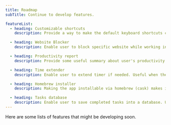 ```yaml
---
title: Roadmap
subTitle: Continue to develop features.

featureList:
  - heading: Customizable shortcuts
    description: Provide a way to make the default keyboard shortcuts customizable by the user.

  - heading: Website Blocker
    description: Enable user to block specific website while working in order to stay on focus.

  - heading: Productivity report
    description: Provide some useful summary about user's productivity to have some sense of accomplishments.

  - heading: Time extender
    description: Enable user to extend timer if needed. Useful when the user wants to finish the task first before taking break.

  - heading: Homebrew installer
    description: Making the app installable via homebrew (cask) makes it easier for some Mac users to install the app on their machine.

  - heading: Tasks database
    description: Enable user to save completed tasks into a database. Useful when the user wants to monitor or track previews tasks.
---
```


Here are some lists of features that might be developing soon.
